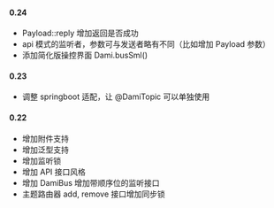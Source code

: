 #### 0.24

* Payload::reply 增加返回是否成功
* api 模式的监听者，参数可与发送者略有不同（比如增加 Payload 参数）
* 添加简化版操控界面 Dami.busSml()

#### 0.23

* 调整 springboot 适配，让 @DamiTopic 可以单独使用

#### 0.22

* 增加附件支持
* 增加泛型支持
* 增加监听锁
* 增加 API 接口风格
* 增加 DamiBus 增加带顺序位的监听接口
* 主题路由器 add, remove 接口增加同步锁

